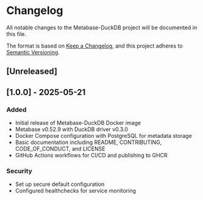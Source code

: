 # Changelog

All notable changes to the Metabase-DuckDB project will be documented in this file.

The format is based on [Keep a Changelog](https://keepachangelog.com/en/1.0.0/),
and this project adheres to [Semantic Versioning](https://semver.org/spec/v2.0.0.html).

## [Unreleased]

## [1.0.0] - 2025-05-21

### Added
- Initial release of Metabase-DuckDB Docker image
- Metabase v0.52.9 with DuckDB driver v0.3.0
- Docker Compose configuration with PostgreSQL for metadata storage
- Basic documentation including README, CONTRIBUTING, CODE_OF_CONDUCT, and LICENSE
- GitHub Actions workflows for CI/CD and publishing to GHCR

### Security
- Set up secure default configuration
- Configured healthchecks for service monitoring
